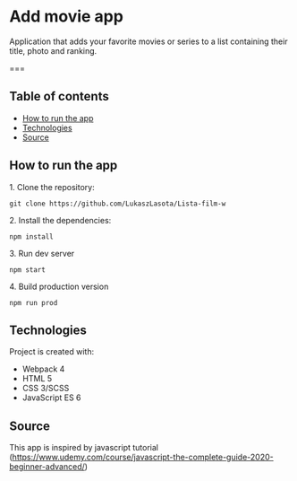 # Add movie app

Application that adds your favorite movies or series to a list containing their title, photo and ranking.

===

## Table of contents
* [How to run the app](#How-to-run-the-app)
* [Technologies](#technologies)
* [Source](#source)


## How to run the app

1\. Clone the repository:

```
git clone https://github.com/LukaszLasota/Lista-film-w
```

2\. Install the dependencies:

```
npm install
```

3\. Run dev server

```
npm start
```

4\. Build production version

```
npm run prod 
```

## Technologies
Project is created with:
* Webpack 4 
* HTML 5
* CSS 3/SCSS
* JavaScript ES 6

## Source
This app is inspired by javascript tutorial (https://www.udemy.com/course/javascript-the-complete-guide-2020-beginner-advanced/)